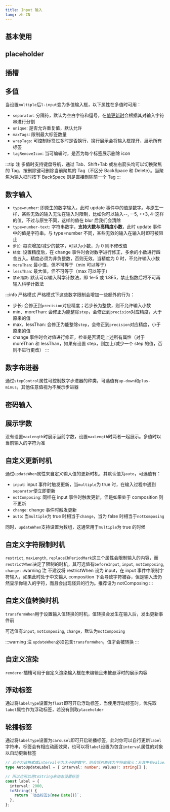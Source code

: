 ```yaml
---
title: Input 输入
lang: zh-CN
---
```


<CompThemePanel comp="input" includeContrast includeDisabled :other="{ value: 'value' }" />

## 基本使用

<!-- @Code:basicUsage -->

## placeholder

<!-- @Code:placeholder -->

## 插槽

<!-- @Code:slots -->

## 多值

当设置`multiple`后`l-input`变为多值输入框，以下属性在多值时可用：

- `separator`: 分隔符，默认为空白字符和逗号，在[值更新时](#自定义更新时机)会根据其对输入字符串进行分割
- `unique`: 是否允许重复值，默认允许
- `maxTags`: 限制最大标签数量
- `wrapTags`: 可控制标签过多时是否换行，换行展示会将输入框撑开，展示所有标签
- `tagRemoveIcon`: 当可编辑时，是否为每个标签展示删除 icon

:::tip 注
多值时支持键盘导航，通过 Tab、Shift+Tab 或左右箭头均可以切换聚焦的 Tag，按删除键可删除当前聚焦的 Tag（不区分 BackSpace 和 Delete）。当聚焦为输入框时按下 BackSpace 则是直接删除前一个 Tag
:::

<!-- @Code:multiple -->

## 数字输入

- `type=number`: 即原生的数字输入，此时 update 事件中的值是数字。与原生一样，某些无效的输入无法在输入时限制，比如你可以输入--, --5, ++3, 4-这样的值，不过与原生不同，这样的值在 blur 后我们会清除
- `type=number-text`: 字符串数字，**支持大数与高精度小数**，此时 update 事件中的值是字符串。与 type=number 不同，某些无效的输入在输入时即可被阻止
- `步长`: 每次增加/减少的数字，可以为小数，为 0 则不修改值
- `精度`: 设置精度后，在 change 事件时会对数字进行修正，多余的小数进行四舍五入。精度必须为非负整数，否则无效。当精度为 0 时，不允许输入小数
- `moreThan`: 最小值，但不可等于（min 可以等于）
- `lessThan`: 最大值，但不可等于（max 可以等于）
- `禁止指数`: 默认可以输入科学计数法，即 1e-5 或 1.8E5，禁止指数后将不可再输入科学计数法

:::info 严格模式
严格模式下这些数字限制会增加一些额外的行为：

- 步长: 会修正到`precision`对应精度；若步长为整数，则不允许输入小数
- min、moreThan: 会修正为能整除`step`，会修正到`precision`对应精度，大于原来的值
- max、lessThan: 会修正为能整除`step`，会修正到`precision`对应精度，小于原来的值
- change 事件时会对值进行修正，检查是否满足上述所有属性（对于 moreThan 和 lessThan，如果有设置 step，则加上/减少一个 step 的值，否则不进行更改）
  :::

<!-- @Code:restrictNumber -->

## 数字布进器

通过`stepControl`属性可控制数字步进器的种类，可选值有`up-down`和`plus-minus`，其他任意值视为不展示步进器

<!-- @Code:typeNumber -->

## 密码输入

<!-- @Code:password -->

## 展示字数

没有设置`maxLength`时展示当前字数，设置`maxLength`时两者一起展示。多值时以当前输入的字符为准

<!-- @Code:showLengthInfo -->

## 自定义更新时机

通过`updateWhen`属性来自定义输入值的更新时机，其默认值为`auto`，可选值有：

- `input`: input 事件时触发更新，当`multiple`为 true 时，在输入过程中遇到`separator`便立即更新
- `notComposing`: 同样在 input 事件时触发更新，但是如果处于 composition 则不更新
- `change`: change 事件时触发更新
- `auto`: 当`multiple`为 true 时相当于`change`，当为 false 时相当于`notComposing`

同时，`updateWhen`支持设置为数组，这通常用于`multiple`为 true 的时候

<!-- @Code:updateWhen -->

## 自定义字符限制时机

`restrict`, `maxLength`, `replaceChPeriodMark`这三个属性会限制输入的内容，而`restrictWhen`决定了限制的时机，其可选值有`beforeInput`, `input`, `notComposing`, `change`
:::warning 注
不建议将 restrictWhen 设为 input，在 input 事件中限制字符输入，如果此时处于中文输入 composition 下会导致字符被吞，但是输入法仍然显示你输入的字符，而且会出现怪异的行为。推荐设为 notComposing
:::

<!-- @Code:restrictWhen -->

## 自定义值转换时机

`transformWhen`用于设置输入值转换的时机，值转换会发生在输入后，发出更新事件前

可选值有`input`, `notComposing`, `change`，默认为`notComposing`

<!-- @Code:transformWhen -->

:::warning 注
`updateWhen`必须包含`transformWhen`，值才会被转换
:::

## 自定义渲染

`renderer`插槽可用于自定义渲染输入框在未编辑且未被悬浮时的展示内容

<!-- @Code:renderer -->

## 浮动标签

通过将`labelType`设置为`float`即可开启浮动标签，当使用浮动标签时，优先取`label`属性作为浮动标签，若没有则取`placeholder`

<!-- @Code:floatLabel -->

## 轮播标签

通过将`labelType`设置为`carousel`即可开启轮播标签，此时你可以自行更新`label`字符串，标签会有相应动画效果，也可以将`label`设置为包含`interval`属性的对象以自动更新标签

```ts
// 若不为该格式或interval不为大于0的数字，则会将对象转为字符串展示；若其中有values数组且不为空，则会从values中循环遍历更新标签
type AutoUpdateLabel = { interval: number; values?: string[] };

// 所以也可以用toString来动态设置标签
const label = {
  interval: 2000,
  toString() {
    return `动态标签${new Date()}`;
  },
};
```

<!-- @Code:carouselLabel -->
